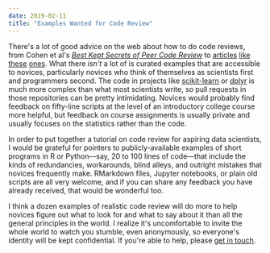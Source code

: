 ```yaml
---
date: 2019-02-11
title: "Examples Wanted for Code Review"
---
```


There's a lot of good advice on the web about how to do code reviews,
from Cohen et al's *[Best Kept Secrets of Peer Code Review](https://smartbear.com/resources/ebooks/best-kept-secrets-of-code-review/)*
to [articles](https://hackernoon.com/code-reviews-8c496601b9a9)
[like](https://medium.freecodecamp.org/unlearning-toxic-behaviors-in-a-code-review-culture-b7c295452a3c)
[these](https://mtlynch.io/human-code-reviews-1/)
[ones]( https://mtlynch.io/human-code-reviews-2/).
What there *isn't* a lot of is curated examples that are accessible to novices,
particularly novices who think of themselves as scientists first and programmers second.
The code in projects like [scikit-learn](https://github.com/scikit-learn/scikit-learn)
or [dplyr](https://github.com/tidyverse/dplyr) is much more complex than what most scientists write,
so pull requests in those repositories can be pretty intimidating.
Novices would probably find feedback on fifty-line scripts at the level of an introductory college course more helpful,
but feedback on course assignments is usually private
and usually focuses on the statistics rather than the code.

In order to put together a tutorial on code review for aspiring data scientists,
I would be grateful for pointers to publicly-available examples of short programs in R or Python—say,
20 to 100 lines of code—that include the kinds of redundancies, workarounds, blind alleys, and outright mistakes that novices frequently make.
RMarkdown files, Jupyter notebooks, or plain old scripts are all very welcome,
and if you can share any feedback you have already received,
that would be wonderful too.

I think a dozen examples of realistic code review will do more to help novices figure out what to look for and what to say about it
than all the general principles in the world.
I realize it's uncomfortable to invite the whole world to watch you stumble,
even anonymously,
so everyone's identity will be kept confidential.
If you're able to help,
please [get in touch](mailto:gvwilson@third-bit.com).
